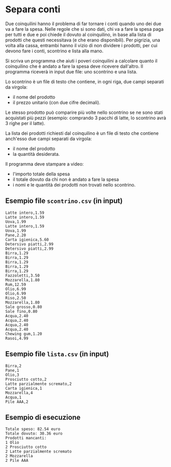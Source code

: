 # Separa conti

Due coinquilini hanno il problema di far tornare i conti quando uno dei due va a fare la spesa. Nelle regole che si sono
dati, chi va a fare la spesa paga per tutti e due e poi chiede il dovuto al coinquilino, in base alla lista di prodotti
che questi necessitava (e che erano disponibili). Per pigrizia, una volta alla cassa, entrambi hanno il vizio di non
dividere i prodotti, per cui devono fare i conti, scontrino e lista alla mano.

Si scriva un programma che aiuti i poveri coinquilini a calcolare quanto il coinquilino che è andato a fare la spesa
deve ricevere dall'altro. Il programma riceverà in input due file: uno scontrino e una lista.

Lo scontrino è un file di testo che contiene, in ogni riga, due campi separati da virgola:

- il nome del prodotto
- il prezzo unitario (con due cifre decimali).

Le stesso prodotto può comparire più volte nello scontrino se ne sono stati acquistati più pezzi (esempio: comprando 3
pacchi di latte, lo scontrino avrà 3 righe per il latte).

La lista dei prodotti richiesti dal coinquilino è un file di testo che contiene anch'esso due campi separati da virgola:

- il nome del prodotto
- la quantità desiderata.

Il programma deve stampare a video:

- l'importo totale della spesa
- il totale dovuto da chi non è andato a fare la spesa
- i nomi e le quantità dei prodotti non trovati nello scontrino.


## Esempio file `scontrino.csv` (in input)

    Latte intero,1.59
    Latte intero,1.59
    Uova,1.99
    Latte intero,1.59
    Uova,1.99
    Pane,2.20
    Carta igienica,5.60
    Detersivo piatti,2.99
    Detersivo piatti,2.99
    Birra,1.29
    Birra,1.29
    Birra,1.29
    Birra,1.29
    Birra,1.29
    Fazzoletti,3.50
    Mozzarella,1.80
    Rum,12.59
    Olio,6.99
    Olio,6.99
    Riso,2.50
    Mozzarella,1.80
    Sale grosso,0.80
    Sale fino,0.80
    Acqua,2.40
    Acqua,2.40
    Acqua,2.40
    Acqua,2.40
    Chewing gum,1.20
    Rasoi,4.99

## Esempio file `lista.csv` (in input)

    Birra,2
    Pane,1
    Olio,3
    Prosciutto cotto,2
    Latte parzialmente scremato,2
    Carta igienica,1
    Mozzarella,4
    Acqua,1
    Pile AAA,2

## Esempio di esecuzione

    Totale speso: 82.54 euro
    Totale dovuto: 30.36 euro
    Prodotti mancanti:
    1 Olio
    2 Prosciutto cotto
    2 Latte parzialmente scremato
    2 Mozzarella
    2 Pile AAA